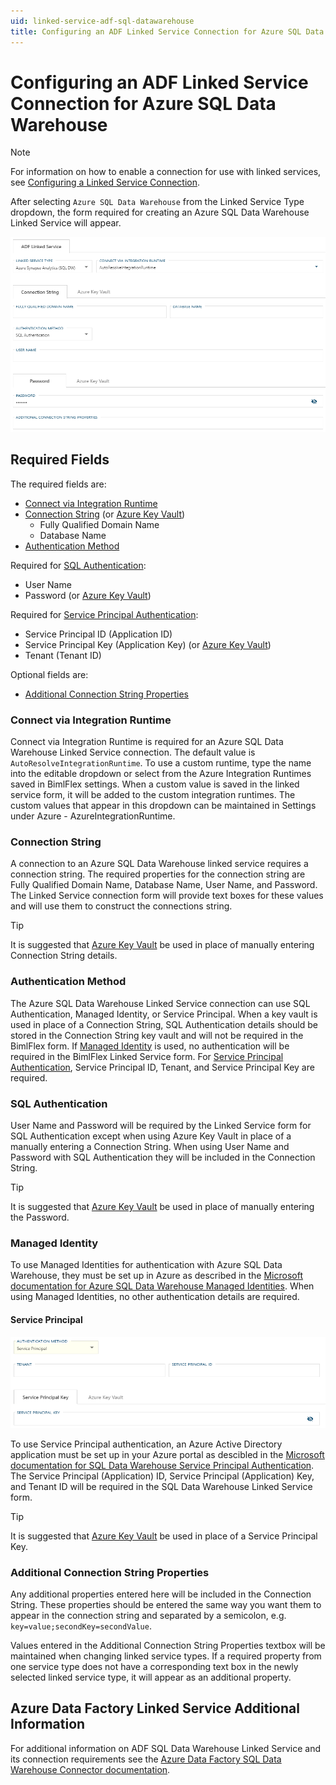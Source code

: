 ```yaml
---
uid: linked-service-adf-sql-datawarehouse
title: Configuring an ADF Linked Service Connection for Azure SQL Data Warehouse
---
```

# Configuring an ADF Linked Service Connection for Azure SQL Data Warehouse

> [!NOTE]
> For information on how to enable a connection for use with linked services, see [Configuring a Linked Service Connection](create-linked-service-connection.md).

[//]: # (TODO List of stages, connection types, and system types that can use Azure SQL Data Warehouse)

After selecting `Azure SQL Data Warehouse` from the Linked Service Type dropdown, the form required for creating an Azure SQL Data Warehouse Linked Service will appear.

![Azure SQL Data Warehouse Linked Service Form](images/bimlflex-ss-app-connections-adf-sql-data-warehouse-form.png "Azure SQL Data Warehouse Linked Service Form")

## Required Fields

The required fields are:

+ [Connect via Integration Runtime](#connect-via-integration-runtime)
+ [Connection String](#connection-string) (or [Azure Key Vault](create-linked-service-connection.md))
  + Fully Qualified Domain Name
  + Database Name
+ [Authentication Method](#authentication-method)

Required for [SQL Authentication](#sql-authentication):

+ User Name
+ Password (or [Azure Key Vault](create-linked-service-connection.md))

Required for [Service Principal Authentication](#service-principal):

+ Service Principal ID (Application ID)
+ Service Principal Key (Application Key) (or [Azure Key Vault](create-linked-service-connection.md))
+ Tenant (Tenant ID)

Optional fields are:

+ [Additional Connection String Properties](#additional-connection-string-properties)

### Connect via Integration Runtime

Connect via Integration Runtime is required for an Azure SQL Data Warehouse Linked Service connection. The default value is `AutoResolveIntegrationRuntime`. To use a custom runtime, type the name into the editable dropdown or select from the Azure Integration Runtimes saved in BimlFlex settings. When a custom value is saved in the linked service form, it will be added to the custom integration runtimes. The custom values that appear in this dropdown can be maintained in Settings under Azure - AzureIntegrationRuntime.

### Connection String

A connection to an Azure SQL Data Warehouse linked service requires a connection string. The required properties for the connection string are Fully Qualified Domain Name, Database Name, User Name, and Password. The Linked Service connection form will provide text boxes for these values and will use them to construct the connections string.

> [!TIP]
> It is suggested that [Azure Key Vault](linked-service-azure-key-vault.md) be used in place of manually entering Connection String details.

### Authentication Method

The Azure SQL Data Warehouse Linked Service connection can use SQL Authentication, Managed Identity, or Service Principal. When a key vault is used in place of a Connection String, SQL Authentication details should be stored in the Connection String key vault and will not be required in the BimlFlex form.
If [Managed Identity](#managed-identity) is used, no authentication will be required in the BimlFlex Linked Service form.
For [Service Principal Authentication](#service-principal), Service Principal ID, Tenant, and Service Principal Key are required.

### SQL Authentication

User Name and Password will be required by the Linked Service form for SQL Authentication except when using Azure Key Vault in place of a manually entering a Connection String. When using User Name and Password with SQL Authentication they will be included in the Connection String.

> [!TIP]
> It is suggested that [Azure Key Vault](linked-service-azure-key-vault.md) be used in place of manually entering the Password.

### Managed Identity

To use Managed Identities for authentication with Azure SQL Data Warehouse, they must be set up in Azure as described in the [Microsoft documentation for Azure SQL Data Warehouse Managed Identities](https://docs.microsoft.com/en-us/azure/data-factory/connector-azure-sql-data-warehouse#managed-identity). When using Managed Identities, no other authentication details are required.

#### Service Principal

![Service Principal](images/bimlflex-ss-app-connections-adf-sql-database-service-principal.png "Service Principal")

To use Service Principal authentication, an Azure Active Directory application must be set up in your Azure portal as descibled in the [Microsoft documentation for SQL Data Warehouse Service Principal Authentication](https://docs.microsoft.com/en-us/azure/data-factory/connector-azure-sql-data-warehouse#service-principal-authentication). The Service Principal (Application) ID, Service Principal (Application) Key, and Tenant ID will be required in the SQL Data Warehouse Linked Service form.

> [!TIP]
> It is suggested that [Azure Key Vault](linked-service-azure-key-vault.md) be used in place of a Service Principal Key.

### Additional Connection String Properties

Any additional properties entered here will be included in the Connection String. These properties should be entered the same way you want them to appear in the connection string and separated by a semicolon, e.g. `key=value;secondKey=secondValue`.

Values entered in the Additional Connection String Properties textbox will be maintained when changing linked service types. If a required property from one service type does not have a corresponding text box in the newly selected linked service type, it will appear as an additional property.

## Azure Data Factory Linked Service Additional Information

For additional information on ADF SQL Data Warehouse Linked Service and its connection requirements see the [Azure Data Factory SQL Data Warehouse Connector documentation](https://docs.microsoft.com/en-us/azure/data-factory/connector-azure-sql-data-warehouse).
